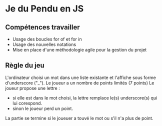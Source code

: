 # Je du Pendu en JS
## Compétences travailler
- Usage des boucles for of et for in
- Usage des nouvelles notations
- Mise en place d'une méthodologie agile pour la gestion du projet

## Règle du jeu
L'ordinateur choisi un mot dans une liste existante et l'affiche sous forme d'underscore ("_").
Le joueur a un nombre de points limités (7 points)
Le joueur propose une lettre :
- si elle est dans le mot choisi, la lettre remplace le(s) underscore(s) qui lui corespond.
- sinon le joueur perd un point.

La partie se termine si le joueuer a touvé le mot ou s'il n'a plus de point.